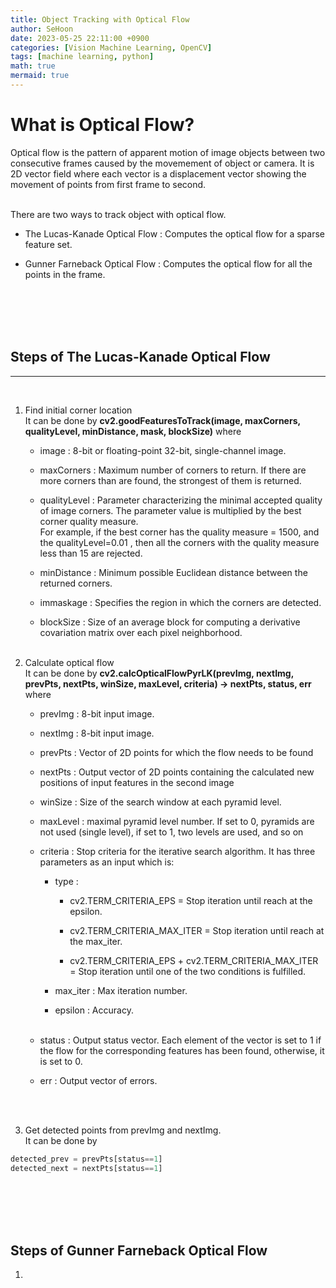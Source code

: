 ```yaml
---
title: Object Tracking with Optical Flow
author: SeHoon
date: 2023-05-25 22:11:00 +0900
categories: [Vision Machine Learning, OpenCV]
tags: [machine learning, python]
math: true
mermaid: true
---
```


# What is Optical Flow?
Optical flow is the pattern of apparent motion of image objects between two consecutive frames caused by the movemement of object or camera. It is 2D vector field where each vector is a displacement vector showing the movement of points from first frame to second.<br><br>

There are two ways to track object with optical flow.
+ The Lucas-Kanade Optical Flow : Computes the optical flow for a sparse feature set.

+ Gunner Farneback Optical Flow : Computes the optical flow for all the points in the frame.

<br><br><br><br>

## Steps of The Lucas-Kanade Optical Flow
---
<br>

1. Find initial corner location<br>
It can be done by **cv2.goodFeaturesToTrack(image, maxCorners, qualityLevel, minDistance, mask, blockSize)** where<br>

    + image : 8-bit or floating-point 32-bit, single-channel image.
    
    + maxCorners : Maximum number of corners to return. If there are more corners than are found, the strongest of them is returned.

    + qualityLevel : Parameter characterizing the minimal accepted quality of image corners. The parameter value is multiplied by the best corner quality measure. <br>
    For example, if the best corner has the quality measure = 1500, and the qualityLevel=0.01 , then all the corners with the quality measure less than 15 are rejected.

    + minDistance : Minimum possible Euclidean distance between the returned corners.

    + immaskage : Specifies the region in which the corners are detected.

    + blockSize : Size of an average block for computing a derivative covariation matrix over each pixel neighborhood.
    <br><br>

2. Calculate optical flow<br>
It can be done by **cv2.calcOpticalFlowPyrLK(prevImg, nextImg, prevPts, nextPts, winSize, maxLevel, criteria) -> nextPts, status, err** where<br>

    +  prevImg : 8-bit input image.

    +  nextImg : 8-bit input image.

    +  prevPts : Vector of 2D points for which the flow needs to be found

    +  nextPts : Output vector of 2D points containing the calculated new positions of input features in the second image

    +  winSize : Size of the search window at each pyramid level.

    +  maxLevel : maximal pyramid level number. If set to 0, pyramids are not used (single level), if set to 1, two levels are used, and so on

    +  criteria : Stop criteria for the iterative search algorithm. It has three parameters as an input which is:<br>

        + type : 

            + cv2.TERM_CRITERIA_EPS = Stop iteration until reach at the epsilon.

            + cv2.TERM_CRITERIA_MAX_ITER = Stop iteration until reach at the max_iter.

            + cv2.TERM_CRITERIA_EPS + cv2.TERM_CRITERIA_MAX_ITER = Stop iteration until one of the two conditions is fulfilled.

        + max_iter : Max iteration number.

        + epsilon : Accuracy.
<br><br>

    +  status : Output status vector. Each element of the vector is set to 1 if the flow for the corresponding features has been found, otherwise, it is set to 0.

    +  err : Output vector of errors.

<br><br>

3. Get detected points from prevImg and nextImg.<br>
It can be done by

```py
detected_prev = prevPts[status==1]
detected_next = nextPts[status==1]
```

<br><br><br><br>

## Steps of Gunner Farneback Optical Flow

1. 